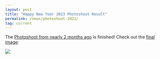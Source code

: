 ```yaml
---
layout: post
title: "Happy New Year 2023 Photoshoot Result"
permalink: /news/photoshoot-2023/
tag: current
---
```

The [Photoshoot from nearly 2 months ago](/news/happy-belated-new-year-2023/) is finished! Check out the [final image](/newyear2023/):

[<img class="demo" src="/newyear2023.jpg" />](/newyear2023/)
